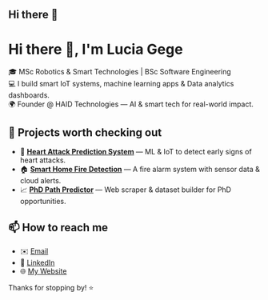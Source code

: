 ## Hi there 👋

# Hi there 👋, I'm Lucia Gege

🎓 MSc Robotics & Smart Technologies | BSc Software Engineering  
💻 I build smart IoT systems, machine learning apps & Data analytics dashboards.  
🌍 Founder @ HAID Technologies — AI & smart tech for real-world impact.

## 🚀 Projects worth checking out

- 🔬 **[Heart Attack Prediction System](https://github.com/lucia1109/heart-attack-predictor)** — ML & IoT to detect early signs of heart attacks.
- 🏠 **[Smart Home Fire Detection](https://github.com/lucia1109/smart-fire-detection)** — A fire alarm system with sensor data & cloud alerts.
- 📈 **[PhD Path Predictor](https://github.com/lucia1109/phd-path-predictor)** — Web scraper & dataset builder for PhD opportunities.

## 📫 How to reach me

- ✉️ [Email](mailto:luciagege7@gmail.com)
- 💼 [LinkedIn]([https://www.linkedin.com/in/lucia-gege-amimeche-156b101a6/])
- 🌐 [My Website]([https://lucia1109.github.io/LuciaGege/])

Thanks for stopping by! ⭐


